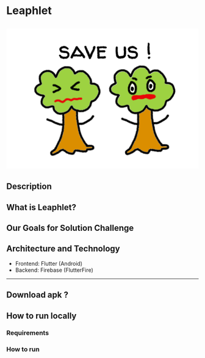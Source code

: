 # Leaphlet
![image](./assets/logo1.png)
---
## Description

## What is Leaphlet?

## Our Goals for Solution Challenge

## Architecture and Technology
- Frontend: Flutter (Android)
- Backend: Firebase (FlutterFire)

---

## Download apk ?

## How to run locally
### Requirements
### How to run
